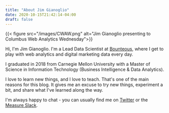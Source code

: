 ```yaml
---
title: "About Jim Gianoglio"
date: 2020-10-15T21:42:14-04:00
draft: false
---
```

{{< figure src="/images/CWAW.png" alt="Jim Gianoglio presenting to Columbus Web Analytics Wednesday">}}

Hi, I'm Jim Gianoglio. I'm a Lead Data Scientist at [Bounteous](https://www.bounteous.com), where I get to play with web analytics and digital marketing data every day.

I graduated in 2018 from Carnegie Mellon University with a Master of Science in Information Technology (Business Intelligence & Data Analytics). 

I love to learn new things, and I love to teach. That's one of the main reasons for this blog. It gives me an excuse to try new things, experiment a bit, and share what I've learned along the way.

I'm always happy to chat - you can usually find me on [Twitter](https://twitter.com/jgianoglio) or the [Measure Slack](https://www.measure.chat/).